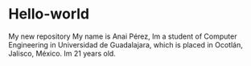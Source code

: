 # Hello-world
My new repository
My name is Anai Pérez, Im a student of Computer Engineering in Universidad de Guadalajara, which is placed in Ocotlán, Jalisco, México. Im 21 years old.
